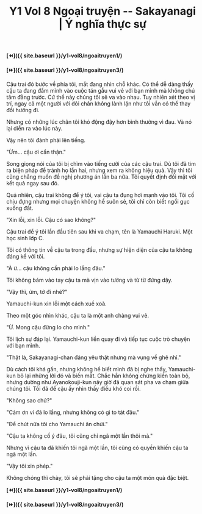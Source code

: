 ﻿---
layout: post
title: Y1 Vol 8 Ngoại truyện -- Sakayanagi | Ý nghĩa thực sự
permalink: /y1-vol8/ngoaitruyen2/
---

**[⏪]({{ site.baseurl }}/y1-vol8/ngoaitruyen1/)**

**[⏩]({{ site.baseurl }}/y1-vol8/ngoaitruyen3/)**

Cậu trai đó bước về phía tôi, mắt đang nhìn chỗ khác. Có thể dễ dàng thấy cậu ta đang đắm mình vào cuộc tán gẫu vui vẻ với bạn mình mà không chú tâm đằng trước. Cứ thế này chúng tôi sẽ va vào nhau. Tuy nhiên xét theo vị trí, ngay cả một người với đôi chân không lành lặn như tôi vẫn có thể thay đổi hướng đi.

Nhưng có những lúc chân tôi khó động đậy hơn bình thường vì đau. Và nó lại diễn ra vào lúc này.

Vậy nên tôi đành phải lên tiếng.

\"Ừm... cậu ơi cẩn thận.\"

Song giọng nói của tôi bị chìm vào tiếng cười của các cậu trai. Dù tôi đã tìm ra biện pháp để tránh họ lần hai, nhưng xem ra không hiệu quả. Vậy thì tôi cũng chẳng muốn đề nghị phương án lần ba nữa. Tôi quyết định đối mặt với kết quả ngay sau đó.

Quả nhiên, cậu trai không để ý tôi, vai cậu ta đụng hơi mạnh vào tôi. Tôi cố chịu đựng nhưng mọi chuyện không hề suôn sẻ, tôi chỉ còn biết ngồi gục xuống đất.

\"Xin lỗi, xin lỗi. Cậu có sao không?\"

Cậu trai để ý tôi lần đầu tiên sau khi va chạm, tên là Yamauchi Haruki. Một học sinh lớp C.

Tôi có thông tin về cậu ta trong đầu, nhưng sự hiện diện của cậu ta không đáng kể với tôi.

\"À ừ... cậu không cần phải lo lắng đâu.\"

Tôi không bám vào tay cậu ta mà vịn vào tường và từ từ đứng dậy.

\"Vậy thì, ừm, tớ đi nhé?\"

Yamauchi-kun xin lỗi một cách xuề xoà.

Theo một góc nhìn khác, cậu ta là một anh chàng vui vẻ.

\"Ừ. Mong cậu đừng lo cho mình.\"

Tôi lịch sự đáp lại. Yamauchi-kun liền quay đi và tiếp tục cuộc trò chuyện với bạn mình.

\"Thật là, Sakayanagi-chan đáng yêu thật nhưng mà vụng về ghê nhỉ.\"

Dù cách tôi khá gần, nhưng không hề biết mình đã bị nghe thấy, Yamauchi-kun bỏ lại những lời đó và biến mất. Chắc hẳn không chứng kiến toàn bộ, nhưng dường như Ayanokouji-kun nãy giờ đã quan sát pha va chạm giữa chúng tôi. Tôi đã để cậu ấy nhìn thấy điều khó coi rồi.

\"Không sao chứ?\"

\"Cảm ơn vì đã lo lắng, nhưng không có gì to tát đâu.\"

\"Để chút nữa tôi cho Yamauchi ăn chửi.\"

\"Cậu ta không cố ý đâu, tôi cũng chỉ ngã một lần thôi mà.\"

Nhưng vì cậu ta đã khiến tôi ngã một lần, tôi cũng có quyền khiến cậu ta ngã một lần.

\"Vậy tôi xin phép.\"

Không chóng thì chày, tôi sẽ phải tặng cho cậu ta một món quà đặc biệt.

**[⏪]({{ site.baseurl }}/y1-vol8/ngoaitruyen1/)**

**[⏩]({{ site.baseurl }}/y1-vol8/ngoaitruyen3/)**
